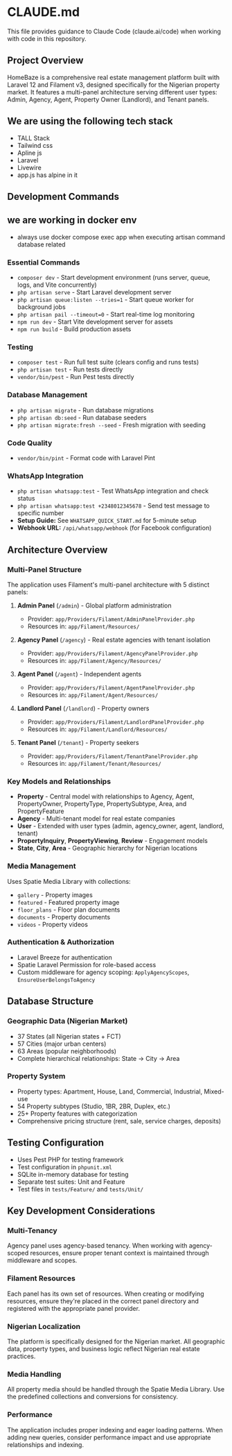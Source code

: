 # CLAUDE.md

This file provides guidance to Claude Code (claude.ai/code) when working with code in this repository.

## Project Overview

HomeBaze is a comprehensive real estate management platform built with Laravel 12 and Filament v3, designed specifically for the Nigerian property market. It features a multi-panel architecture serving different user types: Admin, Agency, Agent, Property Owner (Landlord), and Tenant panels.

## We are using the following tech stack
- TALL Stack
- Tailwind css
- Apline js
- Laravel
- Livewire
- app.js has alpine in it


## Development Commands

## we are working in docker env
- always use docker compose exec app when executing artisan command database related

### Essential Commands
- `composer dev` - Start development environment (runs server, queue, logs, and Vite concurrently)
- `php artisan serve` - Start Laravel development server
- `php artisan queue:listen --tries=1` - Start queue worker for background jobs
- `php artisan pail --timeout=0` - Start real-time log monitoring
- `npm run dev` - Start Vite development server for assets
- `npm run build` - Build production assets

### Testing
- `composer test` - Run full test suite (clears config and runs tests)
- `php artisan test` - Run tests directly
- `vendor/bin/pest` - Run Pest tests directly

### Database Management
- `php artisan migrate` - Run database migrations
- `php artisan db:seed` - Run database seeders
- `php artisan migrate:fresh --seed` - Fresh migration with seeding

### Code Quality
- `vendor/bin/pint` - Format code with Laravel Pint

### WhatsApp Integration
- `php artisan whatsapp:test` - Test WhatsApp integration and check status
- `php artisan whatsapp:test +2348012345678` - Send test message to specific number
- **Setup Guide:** See `WHATSAPP_QUICK_START.md` for 5-minute setup
- **Webhook URL:** `/api/whatsapp/webhook` (for Facebook configuration)

## Architecture Overview

### Multi-Panel Structure
The application uses Filament's multi-panel architecture with 5 distinct panels:

1. **Admin Panel** (`/admin`) - Global platform administration
   - Provider: `app/Providers/Filament/AdminPanelProvider.php`
   - Resources in: `app/Filament/Resources/`

2. **Agency Panel** (`/agency`) - Real estate agencies with tenant isolation
   - Provider: `app/Providers/Filament/AgencyPanelProvider.php`
   - Resources in: `app/Filament/Agency/Resources/`

3. **Agent Panel** (`/agent`) - Independent agents
   - Provider: `app/Providers/Filament/AgentPanelProvider.php`
   - Resources in: `app/Filament/Agent/Resources/`

4. **Landlord Panel** (`/landlord`) - Property owners
   - Provider: `app/Providers/Filament/LandlordPanelProvider.php`
   - Resources in: `app/Filament/Landlord/Resources/`

5. **Tenant Panel** (`/tenant`) - Property seekers
   - Provider: `app/Providers/Filament/TenantPanelProvider.php`
   - Resources in: `app/Filament/Tenant/Resources/`

### Key Models and Relationships
- **Property** - Central model with relationships to Agency, Agent, PropertyOwner, PropertyType, PropertySubtype, Area, and PropertyFeature
- **Agency** - Multi-tenant model for real estate companies
- **User** - Extended with user types (admin, agency_owner, agent, landlord, tenant)
- **PropertyInquiry**, **PropertyViewing**, **Review** - Engagement models
- **State**, **City**, **Area** - Geographic hierarchy for Nigerian locations

### Media Management
Uses Spatie Media Library with collections:
- `gallery` - Property images
- `featured` - Featured property image
- `floor_plans` - Floor plan documents
- `documents` - Property documents
- `videos` - Property videos

### Authentication & Authorization
- Laravel Breeze for authentication
- Spatie Laravel Permission for role-based access
- Custom middleware for agency scoping: `ApplyAgencyScopes`, `EnsureUserBelongsToAgency`

## Database Structure

### Geographic Data (Nigerian Market)
- 37 States (all Nigerian states + FCT)
- 57 Cities (major urban centers)
- 63 Areas (popular neighborhoods)
- Complete hierarchical relationships: State → City → Area

### Property System
- Property types: Apartment, House, Land, Commercial, Industrial, Mixed-use
- 54 Property subtypes (Studio, 1BR, 2BR, Duplex, etc.)
- 25+ Property features with categorization
- Comprehensive pricing structure (rent, sale, service charges, deposits)

## Testing Configuration

- Uses Pest PHP for testing framework
- Test configuration in `phpunit.xml`
- SQLite in-memory database for testing
- Separate test suites: Unit and Feature
- Test files in `tests/Feature/` and `tests/Unit/`

## Key Development Considerations

### Multi-Tenancy
Agency panel uses agency-based tenancy. When working with agency-scoped resources, ensure proper tenant context is maintained through middleware and scopes.

### Filament Resources
Each panel has its own set of resources. When creating or modifying resources, ensure they're placed in the correct panel directory and registered with the appropriate panel provider.

### Nigerian Localization
The platform is specifically designed for the Nigerian market. All geographic data, property types, and business logic reflect Nigerian real estate practices.

### Media Handling
All property media should be handled through the Spatie Media Library. Use the predefined collections and conversions for consistency.

### Performance
The application includes proper indexing and eager loading patterns. When adding new queries, consider performance impact and use appropriate relationships and indexing.